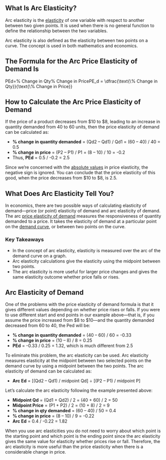 ## What Is Arc Elasticity?

Arc elasticity is the [elasticity](https://www.investopedia.com/terms/e/elasticity.asp) of one variable with respect to another between two given points. It is used when there is no general function to define the relationship between the two variables.

Arc elasticity is also defined as the elasticity between two points on a curve. The concept is used in both mathematics and economics.

## The Formula for the Arc Price Elasticity of Demand Is

  
PEd\=% Change in Qty% Change in PricePE\_d = \\dfrac{\\text{\\% Change in Qty}}{\\text{\\% Change in Price}}

## How to Calculate the Arc Price Elasticity of Demand

If the price of a product decreases from $10 to $8, leading to an increase in quantity demanded from 40 to 60 units, then the price elasticity of demand can be calculated as:

-   **% change in quantity demanded** = (Qd2 – Qd1) / Qd1 = (60 – 40) / 40 = 0.5
-   **% change in price** = (P2 – P1) / P1 = (8 – 10) / 10 = -0.2
-   Thus, **PEd** \= 0.5 / -0.2 = 2.5

Since we’re concerned with the [absolute values](https://www.investopedia.com/terms/a/absolute-value.asp) in price elasticity, the negative sign is ignored. You can conclude that the price elasticity of this good, when the price decreases from $10 to $8, is 2.5.

## What Does Arc Elasticity Tell You?

In economics, there are two possible ways of calculating elasticity of demand—price (or point) elasticity of demand and arc elasticity of demand. The arc [price elasticity of demand](https://www.investopedia.com/terms/p/priceelasticity.asp) measures the responsiveness of quantity demanded to a price. It takes the elasticity of demand at a particular point on the [demand curve](https://www.investopedia.com/terms/d/demand-curve.asp), or between two points on the curve.

### Key Takeaways

-   In the concept of arc elasticity, elasticity is measured over the arc of the demand curve on a graph.
-   Arc elasticity calculations give the elasticity using the midpoint between two points.
-   The arc elasticity is more useful for larger price changes and gives the same elasticity outcome whether price falls or rises.

## Arc Elasticity of Demand

One of the problems with the price elasticity of demand formula is that it gives different values depending on whether price rises or falls. If you were to use different start and end points in our example above—that is, if you assume the price increased from $8 to $10—and the quantity demanded decreased from 60 to 40, the Ped will be:

-   **% change in quantity demanded** = (40 – 60) / 60 = -0.33
-   **% change in price** = (10 – 8) / 8 = 0.25
-   **PEd** = -0.33 / 0.25 = 1.32, which is much different from 2.5

To eliminate this problem, the arc elasticity can be used. Arc elasticity measures elasticity at the midpoint between two selected points on the demand curve by using a midpoint between the two points. The arc elasticity of demand can be calculated as:

-   **Arc Ed** = \[(Qd2 – Qd1) / midpoint Qd\] ÷ \[(P2 – P1) / midpoint P\]

Let’s calculate the arc elasticity following the example presented above:

-   **Midpoint Qd** = (Qd1 + Qd2) / 2 = (40 + 60) / 2 = 50
-   **Midpoint Price** = (P1 \+ P2) / 2 = (10 + 8) / 2 = 9
-   **% change in qty demanded** = (60 – 40) / 50 = 0.4
-   **% change in price** = (8 – 10) / 9 = -0.22
-   **Arc Ed** = 0.4 / -0.22 = 1.82

When you use arc elasticities you do not need to worry about which point is the starting point and which point is the ending point since the arc elasticity gives the same value for elasticity whether prices rise or fall. Therefore, the arc elasticity is more useful than the price elasticity when there is a considerable change in price.